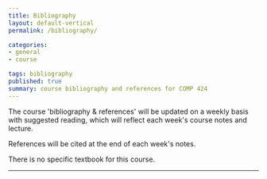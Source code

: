 ```yaml
---
title: Bibliography
layout: default-vertical
permalink: /bibliography/

categories:
- general
- course

tags: bibliography
published: true
summary: course bibliography and references for COMP 424
---
```


The course 'bibliography & references' will be updated on a weekly basis with suggested reading, which will reflect each week's course notes and lecture.

References will be cited at the end of each week's notes.

There is no specific textbook for this course.

***

<!--
###### Week 14 - 24th April 2017

  * N/A

###### Week 13 - 17th April 2017

  * [D3 - Easing](https://github.com/mbostock/d3/wiki/Transitions#d3_ease)
  * [D3 - Scales](https://github.com/mbostock/d3/wiki/Scales)
  * [React - API Reference](https://facebook.github.io/react/docs/top-level-api.html)

###### Week 12 - 10th April 2017

  * Kirk, A. *Data Visualisation: A successful design process.* Packt Publishing. 2012.
  * [D3 API reference](https://github.com/mbostock/d3/wiki/API-Reference)
  * [D3 Wiki](https://github.com/mbostock/d3/wiki)
  * [W3 Selector API](http://www.w3.org/TR/selectors-api/)

##### Week 11 - 3rd April 2017
  * Homebrew for OS X
    * [Homebrew - the missing package manager for OS X](http://brew.sh/)
  * MongoDB
    * [MongoDB - For Giant Ideas](https://www.mongodb.org/)
  * Mongoose
    * [MongooseJS Docs](http://mongoosejs.com/index.html)
  * Redis
    * [redis.io](http://redis.io/)

##### Week 10 - 27th March 2017
  * Node.js
    * [Node.js](https://nodejs.org/en/)
    * [ExpressJS](http://expressjs.com/)

##### Week 9 - 20th March 2017

  * Flickr API
    * [Public feeds](https://www.flickr.com/services/feeds/)
    * [Public feed - public photos & video ](https://www.flickr.com/services/feeds/docs/photos_public/)
  * jQuery
    * [jQuery - deferred ](https://api.jquery.com/jquery.deferred/)
    * [jQuery - .getJSON()](http://api.jQuery.com/jQuery.getjson/)
    * [jQuery - JSONP](https://learn.jquery.com/ajax/working-with-jsonp/)
    * [jQuery - promise](https://api.jquery.com/promise/)
  * W3
    * [W3 - CSS Flexible Box Layout Module 1](https://drafts.csswg.org/css-flexbox/)

##### Week 8 - 13th March 2017

  * [jQuery - .getJSON()](http://api.jQuery.com/jQuery.getjson/)

##### Week 6 - 27th February 2017

  * [jQuery API](https://api.jquery.com/)
  * [jQuery :parent selector](https://api.jquery.com/parent-selector/)
  * [MDN - JS Objects](https://developer.mozilla.org/en-US/docs/Web/JavaScript/Guide/Working_with_Objects)

##### Week 5 - 20th February 2017

  * [jQuery](https://jQuery.com/)
  * [jQuery API](https://api.jquery.com/)
  * [MDN - JS](https://developer.mozilla.org/en-US/docs/Web/JavaScript/Guide)
  * [W3 - JS Object](http://www.w3schools.com/js/js_objects.asp)
  * [W3 - JS Performance](http://www.w3schools.com/js/js_performance.asp)

##### Week 4 - 13th February 2017

  * [MDN - JS](https://developer.mozilla.org/en-US/docs/Web/JavaScript/Guide)
  * [MDN - JS Data Types and Data Structures](https://developer.mozilla.org/en-US/docs/Web/JavaScript/Data_structures)
  * [MDN - JS Grammar and Types](https://developer.mozilla.org/en-US/docs/Web/JavaScript/Guide/Grammar_and_types)
  * [MDN - JS Objects](https://developer.mozilla.org/en-US/docs/Web/JavaScript/Guide/Working_with_Objects)
  * [W3 Schools - JS](http://www.w3schools.com/js/default.asp)

##### Week 3 - 6th February 2017

  * [MDN - CSS](https://developer.mozilla.org/en-US/docs/Web/CSS)
  * [W3C - CSS](http://www.w3.org/Style/CSS/)
  * [W3 Schools - CSS](http://www.w3schools.com/css/default.asp)

##### Week 2 - 30th January 2017

  * [MDN - HTML developer guide](https://developer.mozilla.org/en-US/docs/Web/Guide/HTML)
  * [W3C Documentation - HTML5](http://www.w3.org/TR/html5/Overview.html#contents)

##### Week 1 - 23rd January 2017

  * Jaffe, Jim., *Application Foundations For The Open Web Platform*. W3C. 10.14.2014. [http://www.w3.org/blog/2014/10/application-foundations-for-the-open-web-platform/](http://www.w3.org/blog/2014/10/application-foundations-for-the-open-web-platform/)
  * [W3C Documentation - Syntax](http://www.w3.org/TR/html-markup/syntax.html)

-->
